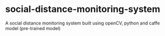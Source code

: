 # social-distance-monitoring-system
A social distance monitoring system built using openCV, python and caffe model (pre-trained model)
